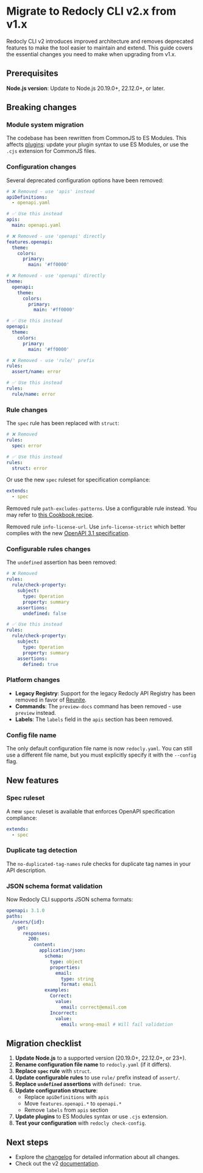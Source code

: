 # Migrate to Redocly CLI v2.x from v1.x

Redocly CLI v2 introduces improved architecture and removes deprecated features to make the tool easier to maintain and extend.
This guide covers the essential changes you need to make when upgrading from v1.x.

## Prerequisites

**Node.js version**: Update to Node.js 20.19.0+, 22.12.0+, or later.

## Breaking changes

### Module system migration

The codebase has been rewritten from CommonJS to ES Modules.
This affects [plugins](../configuration/reference/plugins.md): update your plugin syntax to use ES Modules, or use the `.cjs` extension for CommonJS files.

### Configuration changes

Several deprecated configuration options have been removed:

```yaml
# ❌ Removed - use 'apis' instead
apiDefinitions:
  - openapi.yaml

# ✅ Use this instead
apis:
  main: openapi.yaml
```

```yaml
# ❌ Removed - use 'openapi' directly
features.openapi:
  theme:
    colors:
      primary:
        main: '#ff0000'

# ❌ Removed - use 'openapi' directly
theme:
  openapi:
    theme:
      colors:
        primary:
          main: '#ff0000'

# ✅ Use this instead
openapi:
  theme:
    colors:
      primary:
        main: '#ff0000'
```

```yaml
# ❌ Removed - use 'rule/' prefix
rules:
  assert/name: error

# ✅ Use this instead
rules:
  rule/name: error
```

### Rule changes

The `spec` rule has been replaced with `struct`:

```yaml
# ❌ Removed
rules:
  spec: error

# ✅ Use this instead
rules:
  struct: error
```

Or use the new `spec` ruleset for specification compliance:

```yaml
extends:
  - spec
```

Removed rule `path-excludes-patterns`.
Use a configurable rule instead.
You may refer to [this Cookbook recipe](https://github.com/Redocly/redocly-cli-cookbook/tree/main/configurable-rules/path-excludes-pattern).

Removed rule `info-license-url`.
Use `info-license-strict` which better complies with the new [OpenAPI 3.1 specification](https://github.com/OAI/OpenAPI-Specification/blob/main/versions/3.1.0.md#license-object).

### Configurable rules changes

The `undefined` assertion has been removed:

```yaml
# ❌ Removed
rules:
  rule/check-property:
    subject:
      type: Operation
      property: summary
    assertions:
      undefined: false

# ✅ Use this instead
rules:
  rule/check-property:
    subject:
      type: Operation
      property: summary
    assertions:
      defined: true
```

### Platform changes

- **Legacy Registry**: Support for the legacy Redocly API Registry has been removed in favor of [Reunite](https://app.cloud.redocly.com/).
- **Commands**: The `preview-docs` command has been removed - use `preview` instead.
- **Labels**: The `labels` field in the `apis` section has been removed.

### Config file name

The only default configuration file name is now `redocly.yaml`.
You can still use a different file name, but you must explicitly specify it with the `--config` flag.

## New features

### Spec ruleset

A new `spec` ruleset is available that enforces OpenAPI specification compliance:

```yaml
extends:
  - spec
```

### Duplicate tag detection

The `no-duplicated-tag-names` rule checks for duplicate tag names in your API description.

### JSON schema format validation

Now Redocly CLI supports JSON schema formats:

```yaml
openapi: 3.1.0
paths:
  /users/{id}:
    get:
      responses:
        200:
          content:
            application/json:
              schema:
                type: object
                properties:
                  email:
                    type: string
                    format: email
              examples:
                Correct:
                  value:
                    email: correct@email.com
                Incorrect:
                  value:
                    email: wrong-email # Will fail validation
```

## Migration checklist

1. **Update Node.js** to a supported version (20.19.0+, 22.12.0+, or 23+).
1. **Rename configuration file name** to `redocly.yaml` (if it differs).
1. **Replace `spec` rule** with `struct`.
1. **Update configurable rules** to use `rule/` prefix instead of `assert/`.
1. **Replace `undefined` assertions** with `defined: true`.
1. **Update configuration structure**:
   - Replace `apiDefinitions` with `apis`
   - Move `features.openapi.*` to `openapi.*`
   - Remove `labels` from `apis` section
1. **Update plugins** to ES Modules syntax or use `.cjs` extension.
1. **Test your configuration** with `redocly check-config`.

## Next steps

- Explore the [changelog](https://redocly.com/docs/cli/changelog) for detailed information about all changes.
- Check out the v2 [documentation](https://redocly.com/docs/cli/).
